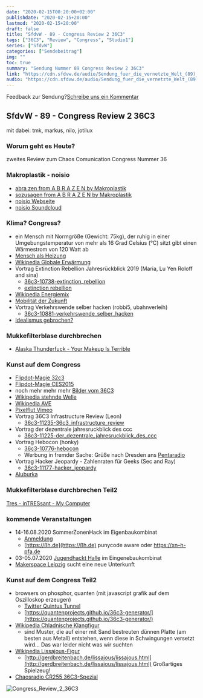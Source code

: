 ```yaml
---
date: "2020-02-15T00:20:00+02:00"
publishdate: "2020-02-15+20:00"
lastmod: "2020-02-15+20:00"
draft: false
title: "SfdvW - 89 - Congress Review 2 36C3"
tags: ["36C3", "Review", "Congress", "Studio1"]
series: ["SfdvW"]
categories: ["Sendebeitrag"]
img: ""
toc: true
summary: "Sendung Nummer 89 Congress Review 2 36C3"
link: "https://cdn.sfdvw.de/audio/Sendung_fuer_die_vernetzte_Welt_(89)_2020_02_15_Congress_Review_2_36C3.mp3"
audio: "https://cdn.sfdvw.de/audio/Sendung_fuer_die_vernetzte_Welt_(89)_2020_02_15_Congress_Review_2_36C3.mp3"
---
```


<div align="center" id="example"></div>
<script src="https://cdn.podlove.org/web-player/embed.js"></script>

Feedback zur Sendung?[Schreibe uns ein Kommentar](mailto:SfdvW@radiocorax.de)

## SfdvW - 89 - Congress Review 2 36C3

mit dabei: tmk, markus, nilo, jotilux

### Worum geht es Heute?

zweites Review zum Chaos Comunication Congress Nummer 36

### Makroplastik - noisio

*   [abra zen from A B R A Z E N by Makroplastik](https://makroplastik.bandcamp.com/track/abra-zen)
*   [sozusagen from A B R A Z E N by Makroplastik](https://makroplastik.bandcamp.com/track/sozusagen)
*   [noisio Webseite](https://noisio.de/)
*   [noisio Soundcloud](https://soundcloud.com/noisio-dd)

### Klima? Congress?

*   ein Mensch mit Normgröße (Gewicht: 75kg), der ruhig in einer Umgebungstemperatur von mehr als 16 Grad Celsius (°C) sitzt gibt einen Wärmestrom von 120 Watt ab
*   [Mensch als Heizung](https://blog.paradigma.de/koerperwaerme-mensch-als-heizung/)
*   [Wikipedia Globale Erwärmung](https://de.wikipedia.org/wiki/Globale_Erw%C3%A4rmung)
*   Vortrag Extinction Rebellion Jahresrückblick 2019 (Maria, Lu Yen Roloff and sina)
    *   [36c3-10738-extinction\_rebellion](https://media.ccc.de/v/36c3-10738-extinction_rebellion)
    *   [extinction rebellion](https://extinctionrebellion.de/)
*   [Wikipedia Energiemix](https://de.wikipedia.org/wiki/Energiemix)
*   [Mobilität der Zukunft](https://www.spiegel.de/thema/mobilitaet_der_zukunft/)
*   Vortrag Verkehrswende selber hacken (robbi5, ubahnverleih)
    *   [36c3-10881-verkehrswende\_selber\_hacken](https://media.ccc.de/v/36c3-10881-verkehrswende_selber_hacken)
*   [Idealismus gebrochen?](https://www.wertesysteme.de/idealismus/)

### Mukkefilterblase durchbrechen

*   [Alaska Thunderfuck - Your Makeup Is Terrible](https://www.youtube.com/watch?v=oqGJ7I75aTE)

### Kunst auf dem Congress

*   [Flipdot-Magie 32c3](https://www.youtube.com/watch?v=aPD2DYuzOcI)
*   [Flipdot-Magie CES2015](https://www.youtube.com/watch?v=SJU2-1X8kHQ)
*   noch mehr mehr mehr [Bilder vom 36C3](https://www.flickriver.com/groups/chaoscomputerclub/pool/)
*   [Wikipedia stehnde Welle](https://de.wikipedia.org/wiki/Stehende_Welle)
*   [Wikipedia AVE](https://en.wikipedia.org/wiki/Audio-visual_entrainment)
*   [Pixelflut Vimeo](https://vimeo.com/92827556)
*   Vortrag 36C3 Infrastructure Review (Leon)
    *   [36c3-11235-36c3\_infrastructure\_review](https://media.ccc.de/v/36c3-11235-36c3_infrastructure_review)
*   Vortrag der dezentrale jahresruckblick des ccc
    *   [36c3-11225-der\_dezentrale\_jahresruckblick\_des\_ccc](https://media.ccc.de/v/36c3-11225-der_dezentrale_jahresruckblick_des_ccc)
*   Vortrag Hebocon (honky)
    *   [36c3-10776-hebocon](https://media.ccc.de/v/36c3-10776-hebocon)
    *   Werbung in fremder Sache: Grüße nach Dresden ans [Pentaradio](https://c3d2.de/radio.html)
*   Vortrag Hacker Jeopardy - Zahlenraten für Geeks (Sec and Ray)
    *   [36c3-11177-hacker\_jeopardy](https://media.ccc.de/v/36c3-11177-hacker_jeopardy)
*   [Aluburka](https://media.ccc.de/search?p=aluburka)

### Mukkefilterblase durchbrechen Teil2

[Tres - inTRESsant - My Computer](https://www.youtube.com/watch?v=t2M5o_LqHFE&t=553s)

### kommende Veranstaltungen

*   14-16.08.2020 SommerZonenHack im Eigenbaukombinat
    *   [Anmeldung](https://tickets.eigenbaukombinat.de/ebk/szh2020/)
    *   [https://ßh.de](https://ßh.de) punycode aware oder [https://xn–h-pfa.de](https://xn--h-pfa.de)
*   03-05.07.2020 [Jugendhackt Halle](https://jugendhackt.org/event-rueckblick/halle-2019/) im Eingenebaukombinat
*   [Makerspace Leipzig](https://makerspace-leipzig.de/) sucht eine neue Unterkunft

### Kunst auf dem Congress Teil2

*   browsers on phosphor, quanten (mit javascript grafik auf dem Oszilloskop erzeugen)
    *   [Twitter Quintus Tunnel](https://twitter.com/quintusquanten/status/1205624861411938305)
    *   [https://quantenprojects.github.io/36c3-generator/](https://quantenprojects.github.io/36c3-generator/)
*   [Wikipedia Chladnische Klangfigur](https://de.wikipedia.org/wiki/Chladnische_Klangfigur)
    *   sind Muster, die auf einer mit Sand bestreuten dünnen Platte (am besten aus Metall) entstehen, wenn diese in Schwingungen versetzt wird… Das war leider nicht was wir suchten
*   [Wikipedia Lissajous-Figur](https://de.wikipedia.org/wiki/Lissajous-Figur)
    *   [http://gerdbreitenbach.de/lissajous/lissajous.html](http://gerdbreitenbach.de/lissajous/lissajous.html) Großartiges Spielzeug!
*   [Chaosradio CR255 36C3-Spezial](https://chaosradio.de/cr255-36c3-spezial)

![Congress_Review_2_36C3](https://cdn.sfdvw.de/audio/Sendung_fuer_die_vernetzte_Welt_(89)_2020_02_15_Congress_Review_2_36C3.jpeg)

<script>
  podlovePlayer('#example', '/blog/sfdvw89.json');
</script>
